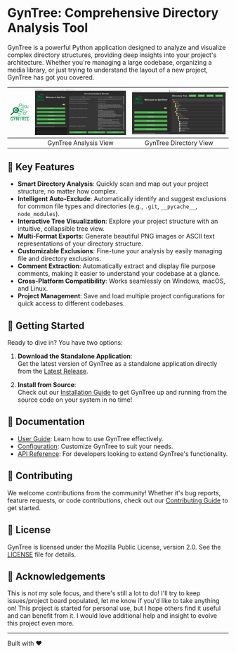 # GynTree: Comprehensive Directory Analysis Tool

GynTree is a powerful Python application designed to analyze and visualize complex directory structures, providing deep insights into your project's architecture. Whether you're managing a large codebase, organizing a media library, or just trying to understand the layout of a new project, GynTree has got you covered.

| ![GynTree Logo](./assets/images/GynTree_logo.png) | ![GynTree Analysis View](./assets/images/GynTreeAnalysisView.png) | ![GynTree Directory View](./assets/images/GynTreeDirectoryView.png) |
|:-------------------------------------------------:|:---------------------------------------------------------------:|:---------------------------------------------------------------:|
|                                       | GynTree Analysis View                                           | GynTree Directory View                                          |

## 🌟 Key Features

- **Smart Directory Analysis**: Quickly scan and map out your project structure, no matter how complex.
- **Intelligent Auto-Exclude**: Automatically identify and suggest exclusions for common file types and directories (e.g., `.git`, `__pycache__`, `node_modules`).
- **Interactive Tree Visualization**: Explore your project structure with an intuitive, collapsible tree view.
- **Multi-Format Exports**: Generate beautiful PNG images or ASCII text representations of your directory structure.
- **Customizable Exclusions**: Fine-tune your analysis by easily managing file and directory exclusions.
- **Comment Extraction**: Automatically extract and display file purpose comments, making it easier to understand your codebase at a glance.
- **Cross-Platform Compatibility**: Works seamlessly on Windows, macOS, and Linux.
- **Project Management**: Save and load multiple project configurations for quick access to different codebases.

## 🚀 Getting Started

Ready to dive in? You have two options:

1. **Download the Standalone Application**:  
   Get the latest version of GynTree as a standalone application directly from the [Latest Release](https://github.com/dsj7419/GynTree/releases/latest).

2. **Install from Source**:  
   Check out our [Installation Guide](./assets/docs/INSTALL.md) to get GynTree up and running from the source code on your system in no time!

## 📖 Documentation

- [User Guide](./assets/docs/user_guide.md): Learn how to use GynTree effectively.
- [Configuration](./assets/docs/configuration.md): Customize GynTree to suit your needs.
- [API Reference](./assets/docs/api_reference.md): For developers looking to extend GynTree's functionality.

## 🤝 Contributing

We welcome contributions from the community! Whether it's bug reports, feature requests, or code contributions, check out our [Contributing Guide](./assets/docs/CONTRIBUTING.md) to get started.

## 📜 License

GynTree is licensed under the Mozilla Public License, version 2.0. See the [LICENSE](LICENSE) file for details.

## 🙏 Acknowledgements

This is not my sole focus, and there's still a lot to do! I'll try to keep issues/project board populated, let me know if you'd like to take anything on! This project is started for personal use, but I hope others find it useful and can benefit from it. I would love additional help and insight to evolve this project even more.

---

Built with ❤️
